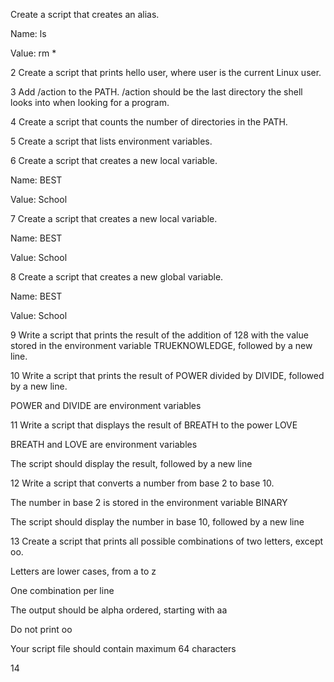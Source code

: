 Create a script that creates an alias.



Name: ls

Value: rm *

2 Create a script that prints hello user, where user is the current Linux user.

3 Add /action to the PATH. /action should be the last directory the shell looks into when looking for a program.

4 Create a script that counts the number of directories in the PATH.

5 Create a script that lists environment variables.

6 Create a script that creates a new local variable.



Name: BEST

Value: School

7 Create a script that creates a new local variable.



Name: BEST

Value: School

8 Create a script that creates a new global variable.



Name: BEST

Value: School

9 Write a script that prints the result of the addition of 128 with the value stored in the environment variable TRUEKNOWLEDGE, followed by a new line.

10 Write a script that prints the result of POWER divided by DIVIDE, followed by a new line.



POWER and DIVIDE are environment variables

11 Write a script that displays the result of BREATH to the power LOVE



BREATH and LOVE are environment variables

The script should display the result, followed by a new line

12 Write a script that converts a number from base 2 to base 10.



The number in base 2 is stored in the environment variable BINARY

The script should display the number in base 10, followed by a new line

13 Create a script that prints all possible combinations of two letters, except oo.



Letters are lower cases, from a to z

One combination per line

The output should be alpha ordered, starting with aa

Do not print oo

Your script file should contain maximum 64 characters

14  
